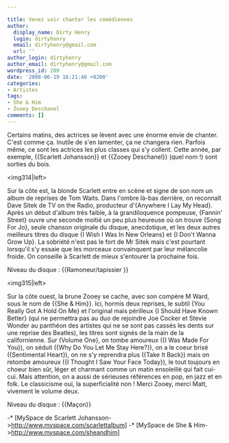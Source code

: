 ```yaml
---

title: Venez voir chanter les comédiennes
author:
  display_name: Dirty Henry
  login: dirtyhenry
  email: dirtyhenry@gmail.com
  url: ''
author_login: dirtyhenry
author_email: dirtyhenry@gmail.com
wordpress_id: 209
date: '2008-06-19 16:21:46 +0200'
categories:
- Artistes
tags:
- She & Him
- Zooey Deschanel
comments: []
---
```

Certains matins, des actrices se lèvent avec une énorme envie de chanter. C'est comme ça. Inutile de s'en lamenter, ça ne changera rien. Parfois même, ce sont les actrices les plus classes qui s'y collent. Cette année, par exemple, {{Scarlett Johansson}} et {{Zooey Deschanel}} (quel nom !) sont sorties du bois.

<img314|left>

Sur la côte est, la blonde Scarlett entre en scène et signe de son nom un album de reprises de Tom Waits. Dans l'ombre là-bas derrière, on reconnaît Dave Sitek de TV on the Radio, producteur d'{Anywhere I Lay My Head}. Après un début d'album très faible, à la grandiloquence pompeuse, {Fannin' Street} ouvre une seconde moitié un peu plus heureuse où on trouve {Song For Jo}, seule chanson originale du disque, anecdotique, et les deux autres meilleurs titres du disque {I Wish I Was In New Orleans} et {I Don't Wanna Grow Up}. La sobriété n'est pas le fort de Mr Sitek mais c'est pourtant lorsqu'il s'y essaie que les morceaux convainquent par leur mélancolie froide. On conseille à Scarlett de mieux s'entourer la prochaine fois.

Niveau du disque : {{Ramoneur/tapissier }}

<img315|left>

Sur la côte ouest, la brune Zooey se cache, avec son compère M Ward, sous le nom de {{She & Him}}. Ici, hormis deux reprises, le subtil {You Really Got A Hold On Me} et l'original mais périlleux {I Should Have Known Better} (qui ne permettra pas au duo de rejoindre Joe Cocker et Stevie Wonder au panthéon des artistes qui ne se sont pas cassés les dents sur une reprise des Beatles), les titres sont signés de la main de la californienne. Sur {Volume One}, on tombe amoureux ({I Was Made For You}), on séduit ({Why Do You Let Me Stay Here?}), on a le coeur brisé ({Sentimental Heart}), on ne s'y reprendra plus ({Take It Back}) mais on retombe amoureux ({I Thought I Saw Your Face Today}), le tout toujours en choeur bien sûr, léger et charmant comme un matin ensoleillé qui fait cui-cui. Mais attention, on a aussi de sérieuses références en pop, en jazz et en folk. Le classicisme oui, la  superficialité non ! Merci Zooey, merci Matt, vivement le volume deux.

Niveau du disque : {{Maçon}}

-* [MySpace de Scarlett Johansson->http://www.myspace.com/scarlettalbum]
-* [MySpace de She & Him->http://www.myspace.com/sheandhim]
